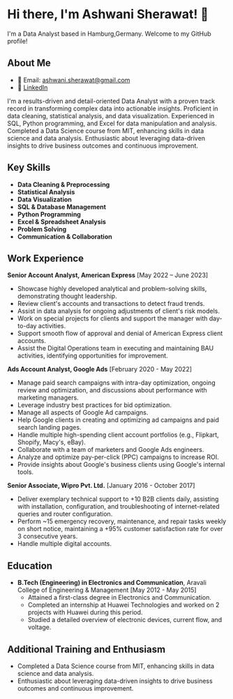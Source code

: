 # Hi there, I'm Ashwani Sherawat! 👋

I'm a Data Analyst based in Hamburg,Germany. Welcome to my GitHub profile! 

## About Me

- 📧 Email: ashwani.sherawat@gmail.com
- 💼 [LinkedIn](https://www.linkedin.com/in/ashwani-sherawat)

I'm a results-driven and detail-oriented Data Analyst with a proven track record in transforming complex data into actionable insights. Proficient in data cleaning, statistical analysis, and data visualization. Experienced in SQL, Python programming, and Excel for data manipulation and analysis. Completed a Data Science course from MIT, enhancing skills in data science and data analysis. Enthusiastic about leveraging data-driven insights to drive business outcomes and continuous improvement.

## Key Skills
- **Data Cleaning & Preprocessing**
- **Statistical Analysis**
- **Data Visualization**
- **SQL & Database Management**
- **Python Programming**
- **Excel & Spreadsheet Analysis**
- **Problem Solving**
- **Communication & Collaboration**

## Work Experience

**Senior Account Analyst, American Express** [May 2022 – June 2023]
- Showcase highly developed analytical and problem-solving skills, demonstrating thought leadership.
- Review client's accounts and transactions to detect fraud trends.
- Assist in data analysis for ongoing adjustments of client's risk models.
- Work on special projects for clients and support the manager with day-to-day activities.
- Support smooth flow of approval and denial of American Express client accounts.
- Assist the Digital Operations team in executing and maintaining BAU activities, identifying opportunities for improvement.

**Ads Account Analyst, Google Ads** [February 2020 - May 2022]
- Manage paid search campaigns with intra-day optimization, ongoing review and optimization, and discussions about performance with marketing managers.
- Leverage industry best practices for bid optimization.
- Manage all aspects of Google Ad campaigns.
- Help Google clients in creating and optimizing ad campaigns and paid search landing pages.
- Handle multiple high-spending client account portfolios (e.g., Flipkart, Shopify, Macy's, eBay).
- Collaborate with a team of marketers and Google Ads engineers.
- Analyze and optimize pay-per-click (PPC) campaigns to increase ROI.
- Provide insights about Google's business clients using Google's internal tools.

**Senior Associate, Wipro Pvt. Ltd.** [January 2016 - October 2017]
- Deliver exemplary technical support to +10 B2B clients daily, assisting with installation, configuration, and troubleshooting of internet-related queries and router configuration.
- Perform ~15 emergency recovery, maintenance, and repair tasks weekly on short notice, maintaining a +95% customer satisfaction rate for over 3 consecutive years.
- Handle multiple digital accounts.

## Education

- **B.Tech (Engineering) in Electronics and Communication**, Aravali College of Engineering & Management [May 2012 - May 2015]
  - Attained a first-class degree in Electronics and Communication.
  - Completed an internship at Huawei Technologies and worked on 2 projects with Huawei during this period.
  - Studied a detailed overview of electronic devices, current flow, and voltage.

## Additional Training and Enthusiasm

- Completed a Data Science course from MIT, enhancing skills in data science and data analysis.
- Enthusiastic about leveraging data-driven insights to drive business outcomes and continuous improvement.

